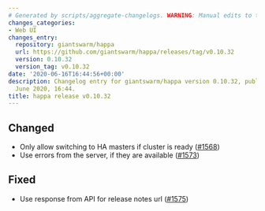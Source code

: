 ```yaml
---
# Generated by scripts/aggregate-changelogs. WARNING: Manual edits to this files will be overwritten.
changes_categories:
- Web UI
changes_entry:
  repository: giantswarm/happa
  url: https://github.com/giantswarm/happa/releases/tag/v0.10.32
  version: 0.10.32
  version_tag: v0.10.32
date: '2020-06-16T16:44:56+00:00'
description: Changelog entry for giantswarm/happa version 0.10.32, published on 16
  June 2020, 16:44.
title: happa release v0.10.32
---
```


## Changed

- Only allow switching to HA masters if cluster is ready ([#1568](https://github.com/giantswarm/happa/pull/1568))
- Use errors from the server, if they are available ([#1573](https://github.com/giantswarm/happa/pull/1573))

## Fixed

- Use response from API for release notes url ([#1575](https://github.com/giantswarm/happa/pull/1575))

